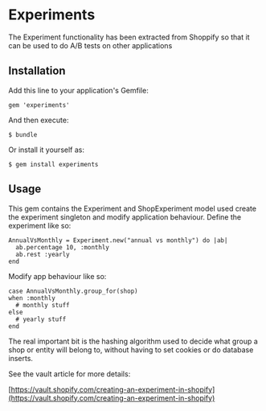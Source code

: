 # Experiments

The Experiment functionality has been extracted from Shoppify so that it can be used to do A/B tests on other applications

## Installation

Add this line to your application's Gemfile:

    gem 'experiments'

And then execute:

    $ bundle

Or install it yourself as:

    $ gem install experiments

## Usage

This gem contains the Experiment and ShopExperiment model used create the experiment singleton and modify application behaviour. Define the experiment like so:

    AnnualVsMonthly = Experiment.new("annual vs monthly") do |ab|
      ab.percentage 10, :monthly
      ab.rest :yearly
    end
    
Modify app behaviour like so:

    case AnnualVsMonthly.group_for(shop)
    when :monthly
      # monthly stuff
    else
      # yearly stuff
    end

The real important bit is the hashing algorithm used to decide what group a shop or entity will belong to, without having to set cookies or do database inserts.

See the vault article for more details:

[https://vault.shopify.com/creating-an-experiment-in-shopify](https://vault.shopify.com/creating-an-experiment-in-shopify)
